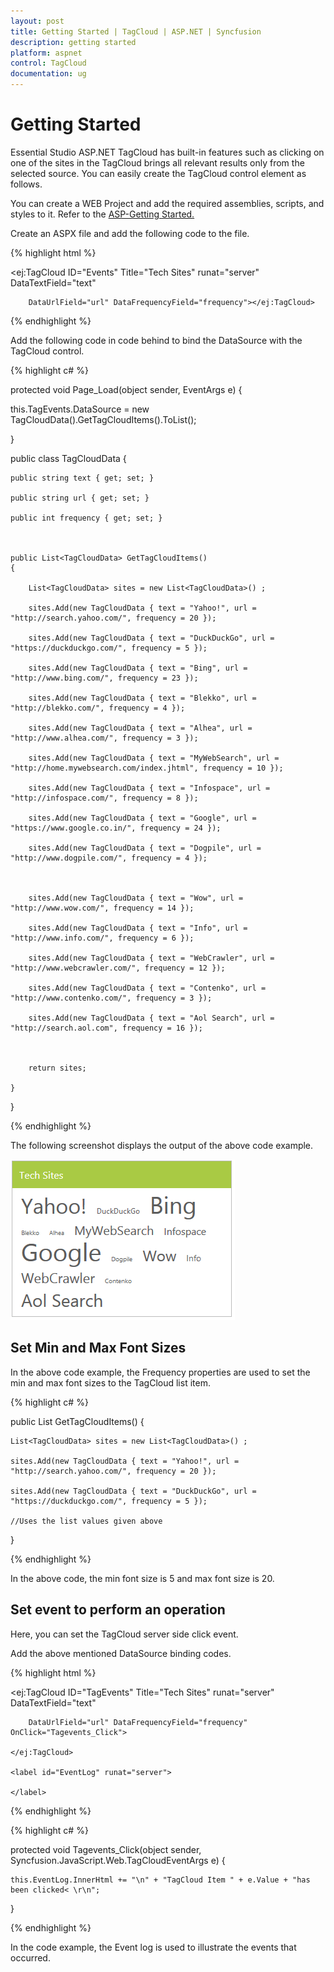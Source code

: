 ```yaml
---
layout: post
title: Getting Started | TagCloud | ASP.NET | Syncfusion
description: getting started
platform: aspnet
control: TagCloud
documentation: ug
---
```


# Getting Started

Essential Studio ASP.NET TagCloud has built-in features such as clicking on one of the sites in the TagCloud brings all relevant results only from the selected source. You can easily create the TagCloud control element as follows.

You can create a WEB Project and add the required assemblies, scripts, and styles to it.  Refer to the [ASP-Getting Started.](http://help.syncfusion.com/aspnetmvc/captcha/getting-started#create-your-first-captcha-in-aspnet-mvc)

Create an ASPX file and add the following code to the file.



{% highlight html %}

<ej:TagCloud ID="Events" Title="Tech Sites" runat="server" DataTextField="text"

        DataUrlField="url" DataFrequencyField="frequency"></ej:TagCloud>

{% endhighlight %}



Add the following code in code behind to bind the DataSource with the TagCloud control.


{% highlight c# %}

protected void Page_Load(object sender, EventArgs e)
{

   this.TagEvents.DataSource = new TagCloudData().GetTagCloudItems().ToList();

}

public class TagCloudData
{

	public string text { get; set; }

	public string url { get; set; }

	public int frequency { get; set; }



	public List<TagCloudData> GetTagCloudItems()
	{

		List<TagCloudData> sites = new List<TagCloudData>() ;

		sites.Add(new TagCloudData { text = "Yahoo!", url = "http://search.yahoo.com/", frequency = 20 });

		sites.Add(new TagCloudData { text = "DuckDuckGo", url = "https://duckduckgo.com/", frequency = 5 });

		sites.Add(new TagCloudData { text = "Bing", url = "http://www.bing.com/", frequency = 23 });

		sites.Add(new TagCloudData { text = "Blekko", url = "http://blekko.com/", frequency = 4 });

		sites.Add(new TagCloudData { text = "Alhea", url = "http://www.alhea.com/", frequency = 3 });

		sites.Add(new TagCloudData { text = "MyWebSearch", url = "http://home.mywebsearch.com/index.jhtml", frequency = 10 });

		sites.Add(new TagCloudData { text = "Infospace", url = "http://infospace.com/", frequency = 8 });

		sites.Add(new TagCloudData { text = "Google", url = "https://www.google.co.in/", frequency = 24 });

		sites.Add(new TagCloudData { text = "Dogpile", url = "http://www.dogpile.com/", frequency = 4 });



		sites.Add(new TagCloudData { text = "Wow", url = "http://www.wow.com/", frequency = 14 });

		sites.Add(new TagCloudData { text = "Info", url = "http://www.info.com/", frequency = 6 });

		sites.Add(new TagCloudData { text = "WebCrawler", url = "http://www.webcrawler.com/", frequency = 12 });

		sites.Add(new TagCloudData { text = "Contenko", url = "http://www.contenko.com/", frequency = 3 });

		sites.Add(new TagCloudData { text = "Aol Search", url = "http://search.aol.com", frequency = 16 });



		return sites;

	}    

}

{% endhighlight %}

The following screenshot displays the output of the above code example.

![](Getting-Started_images/Getting-Started_img1.png) 



## Set Min and Max Font Sizes

In the above code example, the Frequency properties are used to set the min and max font sizes to the TagCloud list item.

{% highlight c# %}



public List<TagCloudData> GetTagCloudItems()
{

	List<TagCloudData> sites = new List<TagCloudData>() ;

	sites.Add(new TagCloudData { text = "Yahoo!", url = "http://search.yahoo.com/", frequency = 20 });

	sites.Add(new TagCloudData { text = "DuckDuckGo", url = "https://duckduckgo.com/", frequency = 5 });

    //Uses the list values given above

}

{% endhighlight %}

In the above code, the min font size is 5 and max font size is 20.

## Set event to perform an operation

Here, you can set the TagCloud server side click event.

Add the above mentioned DataSource binding codes.

{% highlight html %}

<ej:TagCloud ID="TagEvents" Title="Tech Sites" runat="server" DataTextField="text"

        DataUrlField="url" DataFrequencyField="frequency" OnClick="Tagevents_Click">

    </ej:TagCloud>

    <label id="EventLog" runat="server">

    </label>

{% endhighlight %}



{% highlight c# %}

protected void Tagevents_Click(object sender, Syncfusion.JavaScript.Web.TagCloudEventArgs e)
{

	this.EventLog.InnerHtml += "\n" + "TagCloud Item " + e.Value + "has been clicked< \r\n";

}

{% endhighlight %}


In the code example, the Event log is used to illustrate the events that occurred.

